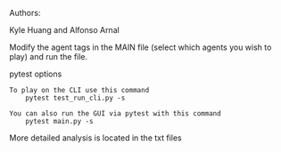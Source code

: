 Authors:

Kyle Huang
and
Alfonso Arnal

Modify the agent tags in the MAIN file (select which agents you wish to play) and run the file.

pytest options

    To play on the CLI use this command 
        pytest test_run_cli.py -s
    
    You can also run the GUI via pytest with this command
        pytest main.py -s

More detailed analysis is located in the txt files
